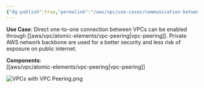 ```yaml
---
{"dg-publish":true,"permalink":"/aws/vpc/use-cases/communication-between-vp-cs-through-vpc-peering/"}
---
```


**Use Case**: Direct one-to-one connection between VPCs can be enabled through [[aws/vpc/atomic-elements/vpc-peering\|vpc-peering]]. Private AWS network backbone are used for a better security and less risk of exposure on public internet.

**Components**:  
[[aws/vpc/atomic-elements/vpc-peering\|vpc-peering]] 



![VPCs with VPC Peering.png](/img/user/aws/vpc/png/VPCs%20with%20VPC%20Peering.png)
